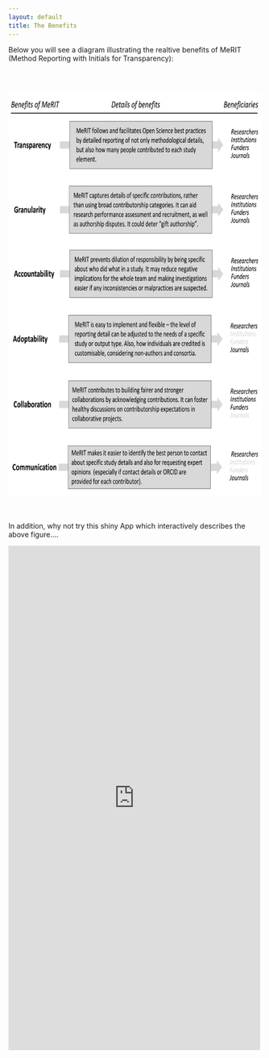 ```yaml
---
layout: default
title: The Benefits
---
```


<p align="left">
     Below you will see a diagram illustrating the realtive benefits of MeRIT (Method Reporting with Initials for Transparency):
  </p>
      <br> 
      <br>
  <p align="center">
      <img src="merit_fig2.png" alt="merit figure 2"
      width="700" 
     height="800"> 
</p>
      <br>

In addition, why not try this shiny App which interactively describes the above figure....

      
<iframe src = "https://edivimeycook.shinyapps.io/MeRIT_DNA/" style = "border:none; width:500px; height:1000px;"></iframe
